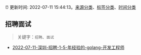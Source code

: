:alarm_clock: 更新时间: 2022-07-11 15:44:13。[来源分类](../README.md)、[标签分类](../TAGS.md)、[时间分类](../TIMELINE.md)

## 招聘面试


> 关键字：`招聘`、`面试`



- [2022-07-11-深圳-招聘-1-5-年经验的-golang-开发工程师](https://www.v2ex.com/t/865541) 
